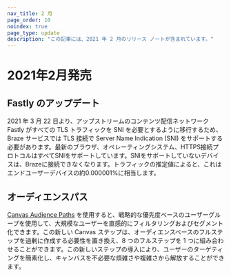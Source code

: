 ```yaml
---
nav_title: 2 月
page_order: 10
noindex: true
page_type: update
description: "この記事には、2021 年 2 月のリリース ノートが含まれています。"
---
```

# 2021年2月発売

## Fastly のアップデート

2021 年 3 月 22 日より、アップストリームのコンテンツ配信ネットワーク Fastly がすべての TLS トラフィックを SNI を必要とするように移行するため、Braze サービスでは TLS 接続で Server Name Indication (SNI) をサポートする必要があります。最新のブラウザ、オペレーティングシステム、HTTPS接続プロトコルはすべてSNIをサポートしています。SNIをサポートしていないデバイスは、Brazeに接続できなくなります。トラフィックの推定値によると、これはエンドユーザーデバイスの約0.000001%に相当します。

## オーディエンスパス

[Canvas Audience Paths]({{site.baseurl}}/audience_paths/) を使用すると、戦略的な優先度ベースのユーザーグループを使用して、大規模なユーザーを直感的にフィルタリングおよびセグメント化できます。この新しい Canvas ステップは、オーディエンスベースのフルステップを過剰に作成する必要性を置き換え、8 つのフルステップを 1 つに組み合わせることができます。この新しいステップの導入により、ユーザーのターゲティングを簡素化し、キャンバスを不必要な煩雑さや複雑さから解放することができます。

